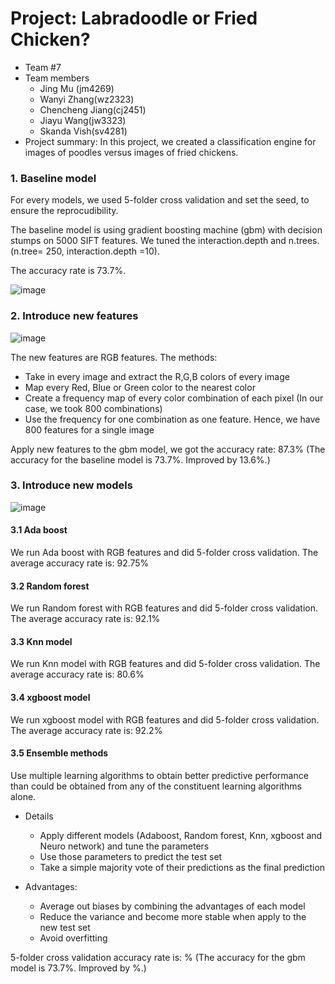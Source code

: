 # Project: Labradoodle or Fried Chicken? 
+ Team #7
+ Team members
	+ Jing Mu (jm4269)
	+ Wanyi Zhang(wz2323)
	+ Chencheng Jiang(cj2451)
	+ Jiayu Wang(jw3323)
	+ Skanda Vish(sv4281)
+ Project summary: In this project, we created a classification engine for images of poodles versus images of fried chickens. 

### 1. Baseline model

For every models, we used 5-folder cross validation and set the seed, to ensure the reprocudibility.

The baseline model is using gradient boosting machine (gbm) with decision stumps on 5000 SIFT features. We tuned the interaction.depth and n.trees. (n.tree= 250, interaction.depth =10).

The accuracy rate is 73.7%. 

![image](https://github.com/TZstatsADS/Fall2016-proj3-grp7/blob/master/figs/Pre%2001.png)


### 2. Introduce new features

![image](https://github.com/TZstatsADS/Fall2016-proj3-grp7/blob/master/figs/Pre%2002.png)

The new features are RGB features. 
The methods:
  + Take in every image and extract the R,G,B colors of every image
  + Map every Red, Blue or Green color to the nearest color
  + Create a frequency map of every color combination of each pixel (In our case, we took 800 combinations)
  + Use the frequency for one combination as one feature. Hence, we have 800 features for a single image

Apply new features to the gbm model, we got the accuracy rate: 87.3% (The accuracy for the baseline model is 73.7%. Improved by 13.6%.)


### 3. Introduce new models
![image](https://github.com/TZstatsADS/Fall2016-proj3-grp7/blob/master/figs/Pre%2003.png)

#### 3.1 Ada boost

We run Ada boost with RGB features and did 5-folder cross validation. The average accuracy rate is: 92.75%

#### 3.2 Random forest
We run Random forest with RGB features and did 5-folder cross validation. The average accuracy rate is: 92.1%

#### 3.3 Knn model
We run Knn model with RGB features and did 5-folder cross validation. The average accuracy rate is: 80.6%

#### 3.4 xgboost model
We run xgboost model with RGB features and did 5-folder cross validation. The average accuracy rate is: 92.2%

#### 3.5 Ensemble methods
Use multiple learning algorithms to obtain better predictive performance than could be obtained from any of the constituent learning algorithms alone. 

+ Details
	+ Apply different models (Adaboost, Random forest, Knn, xgboost and Neuro network) and tune the parameters
	+ Use those parameters to predict the test set
	+ Take a simple majority vote of their predictions as the final prediction

+ Advantages:
  + Average out biases by combining the advantages of each model
  + Reduce the variance and become more stable when apply to the new test set
  + Avoid overfitting

5-folder cross validation accuracy rate is: % (The accuracy for the gbm model is 73.7%. Improved by %.)
